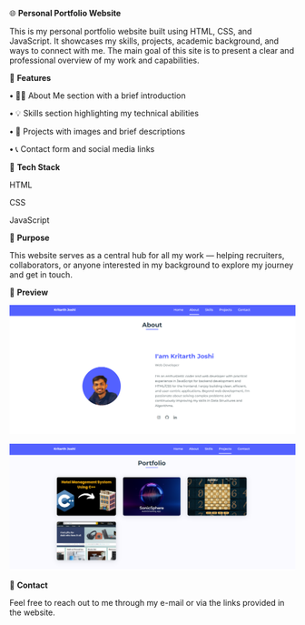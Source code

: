🌐 **Personal Portfolio Website**

This is my personal portfolio website built using HTML, CSS, and JavaScript. It showcases my skills, projects, academic background, and ways to connect with me. The main goal of this site is to present a clear and professional overview of my work and capabilities.

📁 **Features**


**•** 👨‍💻 About Me section with a brief introduction

**•** 💡 Skills section highlighting my technical abilities

**•** 📂 Projects with images and brief descriptions

**•** 📞 Contact form and social media links


📌 **Tech Stack**

HTML

CSS

JavaScript

🎯 **Purpose**

This website serves as a central hub for all my work — helping recruiters, collaborators, or anyone interested in my background to explore my journey and get in touch.

📸 **Preview**

![image alt](https://github.com/Kritarth22/Portfolio/blob/d491eb539be8ca7412afda7f1bc5296ae1f72e40/build/about.png)

![image alt](https://github.com/Kritarth22/Portfolio/blob/54c8738866841802e902219cc7e2f9ddb0bf1bb1/build/projects.png)

🤝 **Contact**

Feel free to reach out to me through my e-mail or via the links provided in the website.
